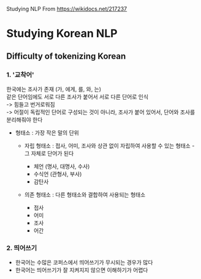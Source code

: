 Studying NLP From https://wikidocs.net/217237

# Studying Korean NLP

## Difficulty of tokenizing Korean

### 1. '교착어'
한국에는 조사가 존재 (가, 에게, 를, 와, 는)   
같은 단어임에도 서로 다른 조사가 붙어서 서로 다른 단어로 인식   
-> 힘들고 번거로워짐    
-> 어절이 독립적인 단어로 구성되는 것이 아니라, 조사가 붙어 있어서, 단어와 조사를 분리해줘야 한다   

* 형태소 : 가장 작은 말의 단위   

	* 자립 형태소 : 접사, 어미, 조사와 상관 없이 자립하여 사용할 수 있는 형태소 - 그 자체로 단어가 된다   
		* 체언 (명사, 대명사, 수사)
		* 수식언 (관형사, 부사)
		* 감탄사

	* 의존 형태소 : 다른 형태소와 결합하여 사용되는 형태소
		* 접사
		* 어미 
		* 조사
		* 어간


### 2. 띄어쓰기

* 한국어는 수많은 코퍼스에서 띄어쓰기가 무시되는 경우가 많다
* 한국어는 띄어쓰기가 잘 지켜지지 않으면 이해하기가 어렵다